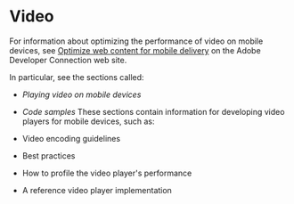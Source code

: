 # Video

For information about optimizing the performance of video on mobile devices, see
[Optimize web content for mobile delivery](https://web.archive.org/web/20120713034701/http://www.adobe.com/devnet/devices/fpmobile.html)
on the Adobe Developer Connection web site.

In particular, see the sections called:

- _Playing video on mobile devices_

- _Code samples_ These sections contain information for developing video players
  for mobile devices, such as:

- Video encoding guidelines

- Best practices

- How to profile the video player's performance

- A reference video player implementation
